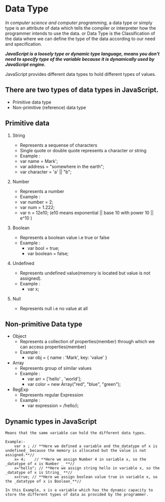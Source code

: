 # Data Type

_In computer science and computer programming,_ a data type or simply type is an attribute of data which tells the compiler or interpreter how the programmer intends to use the data.
or
Data Type is the Classification of the data where we can define the type of the data according to our need and specification.

**_JavaScript is a loosely type or dynamic type language, means you don't need to specify type of the variable because it is dynamically used by JavaScript engine._**

JavaScript provides different data types to hold different types of values.

## There are two types of data types in JavaScript.

- Primitive data type
- Non-primitive (reference) data type

## Primitive data

1.  String

    - Represents a sequense of characters
    - Single quote or double quote represents a character or string
    - Example :
    - var name = Mark';
    - var address = "somewhere in the earth";
    - var character = 'a' || "b";

2.  Number

    - Represents a number
    - Example :
    - var number = 2;
    - var num = 1.222;
    - var n = 12e10; (e10 means exponential || base 10 with power 10 || e^10 )

3.  Boolean
    - Represents a boolean value i.e true or false
    - Example :
      - var bool = true;
      - var boolean = false;
4.  Undefined
    - Represents undefined value(memory is located but value is not assigned).
    - Example :
      - var x;
5.  Null
    - Represents null i.e no value at all

## Non-primitive Data type

- Object
  - Represents a collection of properties(member) through which we can access properties(member)
  - Example :
    - var obj = {
      name : 'Mark',
      key: 'value'
      }
- Array
  - Represents group of similar values
  - Example :
    - var arr = ['hello' , 'world'];
    - var color = new Array("red", "blue", "green");
- RegExp
  - Represents regular Expression
  - Example :
    - var expression = /hello/i;

## Dynamic types in JavaScript

    Means that the same variable can hold the different data types.

    Example:-
        var x ; // **Here we defined a variable and the_datatype of x is undefined_ because the memory is allocated but the value is not assigned.**//
        x= 4;    // **Here we assign Number 4 in variable x, so the _datatype of x is Number _ **//
        x="hello"; // **Here we assign string hello in variable x, so the _datatype of x is String_ **//
        x=true; // **Here we assign boolean value true in variable x, so the _datatype of x is Boolean_**//

    In this Example, x is a variable which has the dynamic capacity to store the different types of data as provided by the programmer.
